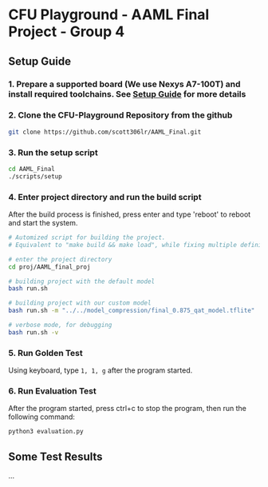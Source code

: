 # CFU Playground - AAML Final Project - Group 4

## Setup Guide

### 1. Prepare a supported board (We use Nexys A7-100T) and install required toolchains. See [Setup Guide](https://www.xilinx.com/support/download/index.html/content/xilinx/en/downloadNav/vivado-design-tools/archive.html) for more details

### 2. Clone the CFU-Playground Repository from the github

``` bash
git clone https://github.com/scott306lr/AAML_Final.git
```

### 3. Run the setup script

``` bash
cd AAML_Final
./scripts/setup
```

### 4. Enter project directory and run the build script

After the build process is finished, press enter and type 'reboot' to reboot and start the system.

``` bash
# Automized script for building the project.
# Equivalent to "make build && make load", while fixing multiple definition of a non-constant variable.

# enter the project directory
cd proj/AAML_final_proj

# building project with the default model
bash run.sh

# building project with our custom model
bash run.sh -m "../../model_compression/final_0.875_qat_model.tflite"

# verbose mode, for debugging
bash run.sh -v
``````

### 5. Run Golden Test

Using keyboard, type ```1, 1, g``` after the program started.

### 6. Run Evaluation Test

After the program started, press ctrl+c to stop the program, then run the following command:

``` bash
python3 evaluation.py
```

## Some Test Results

...
